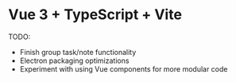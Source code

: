 # Vue 3 + TypeScript + Vite

TODO:
- Finish group task/note functionality
- Electron packaging optimizations
- Experiment with using Vue components for more modular code
